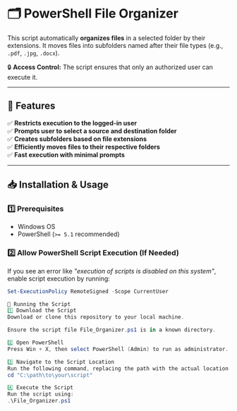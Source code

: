 # 🗂 PowerShell File Organizer  

This script automatically **organizes files** in a selected folder by their extensions. It moves files into subfolders named after their file types (e.g., `.pdf`, `.jpg`, `.docx`).  

🔒 **Access Control:** The script ensures that only an authorized user can execute it.  

---

## 🚀 Features  
✅ **Restricts execution to the logged-in user**  
✅ **Prompts user to select a source and destination folder**  
✅ **Creates subfolders based on file extensions**  
✅ **Efficiently moves files to their respective folders**  
✅ **Fast execution with minimal prompts**  

---

## 📥 Installation & Usage  

### **1️⃣ Prerequisites**  
- Windows OS  
- PowerShell (`>= 5.1` recommended)  

### **2️⃣ Allow PowerShell Script Execution (If Needed)**  
If you see an error like _"execution of scripts is disabled on this system"_, enable script execution by running:  
```powershell
Set-ExecutionPolicy RemoteSigned -Scope CurrentUser

🚀 Running the Script
1️⃣ Download the Script
Download or clone this repository to your local machine.

Ensure the script file File_Organizer.ps1 is in a known directory.

2️⃣ Open PowerShell
Press Win + X, then select PowerShell (Admin) to run as administrator.

3️⃣ Navigate to the Script Location
Run the following command, replacing the path with the actual location of the script:
cd "C:\path\to\your\script"

4️⃣ Execute the Script
Run the script using:
.\File_Organizer.ps1

